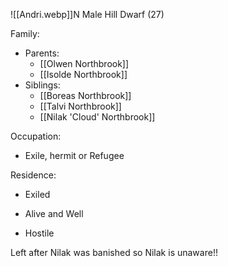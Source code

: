 ![[Andri.webp]]N Male Hill Dwarf (27)

Family:
- Parents:
	- [[Olwen Northbrook]]
	- [[Isolde Northbrook]]
- Siblings:
	- [[Boreas Northbrook]]
	- [[Talvi Northbrook]]
	- [[Nilak 'Cloud' Northbrook]]

Occupation:
- Exile, hermit or Refugee

Residence:
- Exiled

- Alive and Well
- Hostile


Left after Nilak was banished so Nilak is unaware!!